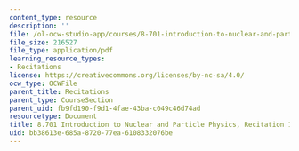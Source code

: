 ```yaml
---
content_type: resource
description: ''
file: /ol-ocw-studio-app/courses/8-701-introduction-to-nuclear-and-particle-physics-fall-2020/bb38613e685a872077ea6108332076be_MIT8_701f20_rec13_soln.pdf
file_size: 216527
file_type: application/pdf
learning_resource_types:
- Recitations
license: https://creativecommons.org/licenses/by-nc-sa/4.0/
ocw_type: OCWFile
parent_title: Recitations
parent_type: CourseSection
parent_uid: fb9fd190-f9d1-4fae-43ba-c049c46d74ad
resourcetype: Document
title: 8.701 Introduction to Nuclear and Particle Physics, Recitation 13 Solutions
uid: bb38613e-685a-8720-77ea-6108332076be
---
```


